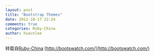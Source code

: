 ```yaml
---
layout: post
title: "Bootstrap Themes"
date: 2012-10-17 22:24
comments: true
categories: Ruby-China
author: huacnlee
---
```

转载自[Ruby-China](http://ruby-china.org/topics/1975)
[http://bootswatch.com/](http://bootswatch.com/)
